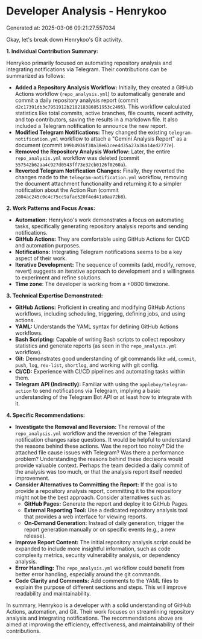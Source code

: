 # Developer Analysis - Henrykoo
Generated at: 2025-03-06 09:21:27.557034

Okay, let's break down Henrykoo's Git activity.

**1. Individual Contribution Summary:**

Henrykoo primarily focused on automating repository analysis and integrating notifications via Telegram. Their contributions can be summarized as follows:

*   **Added a Repository Analysis Workflow:** Initially, they created a GitHub Actions workflow (`repo_analysis.yml`) to automatically generate and commit a daily repository analysis report (commit `d2c17391db3c7951912b210218386051953c2495`).  This workflow calculated statistics like total commits, active branches, file counts, recent activity, and top contributors, saving the results in a markdown file. It also included a Telegram notification to announce the new report.
*   **Modified Telegram Notifications:** They changed the existing `telegram-notification.yml` workflow to attach a "Gemini Analysis Report" as a document (commit `b99b4936f30a38e61cee4d35a27a36a14ed2777e`).
*   **Removed the Repository Analysis Workflow:**  Later, the entire `repo_analysis.yml` workflow was deleted (commit `557542b62aa4c927d0543ff73e32cb0126f0260a`).
*   **Reverted Telegram Notification Changes:** Finally, they reverted the changes made to the `telegram-notification.yml` workflow, removing the document attachment functionality and returning it to a simpler notification about the Action Run (commit `2804ac245c0c4c75cc9afae520f4ed41a0aa72b8`).

**2. Work Patterns and Focus Areas:**

*   **Automation:** Henrykoo's work demonstrates a focus on automating tasks, specifically generating repository analysis reports and sending notifications.
*   **GitHub Actions:** They are comfortable using GitHub Actions for CI/CD and automation purposes.
*   **Notifications:** Integrating Telegram notifications seems to be a key aspect of their work.
*   **Iterative Development:** The sequence of commits (add, modify, remove, revert) suggests an iterative approach to development and a willingness to experiment and refine solutions.
* **Time zone**: The developer is working from a +0800 timezone.

**3. Technical Expertise Demonstrated:**

*   **GitHub Actions:**  Proficient in creating and modifying GitHub Actions workflows, including scheduling, triggering, defining jobs, and using actions.
*   **YAML:**  Understands the YAML syntax for defining GitHub Actions workflows.
*   **Bash Scripting:**  Capable of writing Bash scripts to collect repository statistics and generate reports (as seen in the `repo_analysis.yml` workflow).
*   **Git:** Demonstrates good understanding of git commands like `add`, `commit`, `push`, `log`, `rev-list`, `shortlog`, and working with git config.
*   **CI/CD:**  Experience with CI/CD pipelines and automating tasks within them.
*   **Telegram API (Indirectly):**  Familiar with using the `appleboy/telegram-action` to send notifications via Telegram, implying a basic understanding of the Telegram Bot API or at least how to integrate with it.

**4. Specific Recommendations:**

*   **Investigate the Removal and Reversion:** The removal of the `repo_analysis.yml` workflow and the reversion of the Telegram notification changes raise questions. It would be helpful to understand the reasons behind these actions. Was the report too noisy? Did the attached file cause issues with Telegram? Was there a performance problem?  Understanding the reasons behind these decisions would provide valuable context.  Perhaps the team decided a daily commit of the analysis was too much, or that the analysis report itself needed improvement.
*   **Consider Alternatives to Committing the Report:**  If the goal is to provide a repository analysis report, committing it to the repository might not be the best approach.  Consider alternatives such as:
    *   **GitHub Pages:** Generate the report and deploy it to GitHub Pages.
    *   **External Reporting Tool:** Use a dedicated repository analysis tool that provides a web interface for viewing reports.
    *   **On-Demand Generation:**  Instead of daily generation, trigger the report generation manually or on specific events (e.g., a new release).
*   **Improve Report Content:** The initial repository analysis script could be expanded to include more insightful information, such as code complexity metrics, security vulnerability analysis, or dependency analysis.
*   **Error Handling:** The `repo_analysis.yml` workflow could benefit from better error handling, especially around the git commands.
*   **Code Clarity and Comments:** Add comments to the YAML files to explain the purpose of different sections and steps. This will improve readability and maintainability.

In summary, Henrykoo is a developer with a solid understanding of GitHub Actions, automation, and Git. Their work focuses on streamlining repository analysis and integrating notifications. The recommendations above are aimed at improving the efficiency, effectiveness, and maintainability of their contributions.
